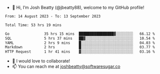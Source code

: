 - 👋 Hi, I’m Josh Beatty (@jbeatty88), welcome to my GitHub profile!

<!--START_SECTION:waka-->

```txt
From: 14 August 2023 - To: 13 September 2023

Total Time: 53 hrs 19 mins

Go                35 hrs 15 mins  ████████████████▓░░░░░░░░   66.12 %
SQL               5 hrs 37 mins   ██▓░░░░░░░░░░░░░░░░░░░░░░   10.54 %
YAML              2 hrs 9 mins    █░░░░░░░░░░░░░░░░░░░░░░░░   04.03 %
Markdown          2 hrs           █░░░░░░░░░░░░░░░░░░░░░░░░   03.77 %
HTTP Request      1 hr 41 mins    ▓░░░░░░░░░░░░░░░░░░░░░░░░   03.16 %
```

<!--END_SECTION:waka-->

- 💞️ I would love to collaborate!
- 📫 You can reach me at joshbeatty@softwaresugar.co

<!---
jbeatty88/jbeatty88 is a ✨ special ✨ repository because its `README.md` (this file) appears on your GitHub profile.
You can click the Preview link to take a look at your changes.
--->
